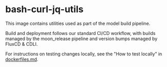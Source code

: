 # bash-curl-jq-utils

This image contains utilities used as part of the model build pipeline.

Build and deployment follows our standard CI/CD workflow, with builds managed by the moon_release pipeline and version bumps managed by FluxCD & CDLI.

For instructions on testing changes locally, see the "How to test locally" in [dockerfiles.md](../../docs/how-to/dockerfiles.md).
